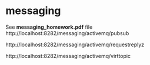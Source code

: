 # messaging

See **messaging_homework.pdf** file
http://localhost:8282/messaging/activemq/pubsub

http://localhost:8282/messaging/activemq/requestreplyz

http://localhost:8282/messaging/activemq/virttopic

